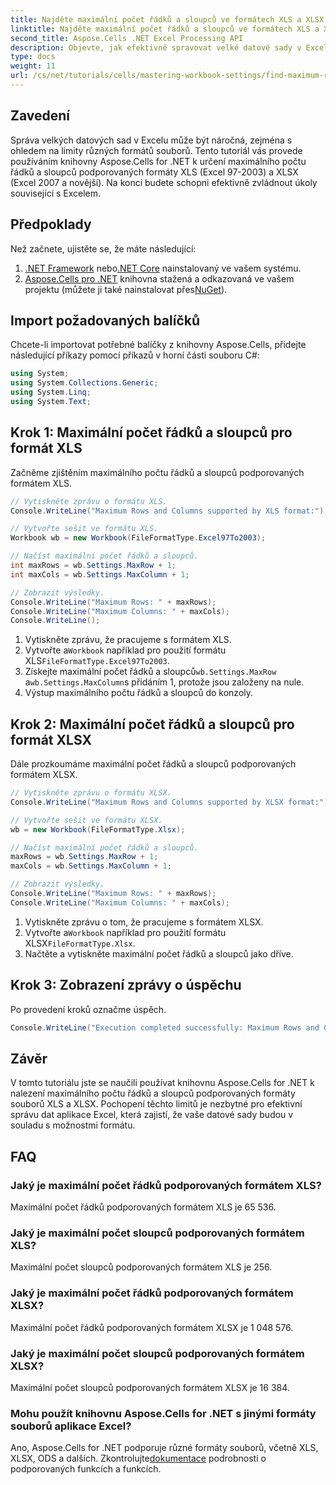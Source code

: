 ```yaml
---
title: Najděte maximální počet řádků a sloupců ve formátech XLS a XLSX
linktitle: Najděte maximální počet řádků a sloupců ve formátech XLS a XLSX
second_title: Aspose.Cells .NET Excel Processing API
description: Objevte, jak efektivně spravovat velké datové sady v Excelu pomocí knihovny Aspose.Cells for .NET. Tato příručka poskytuje podrobný přístup k identifikaci maximálního počtu řádků a sloupců podporovaných formáty souborů XLS i XLSX.
type: docs
weight: 11
url: /cs/net/tutorials/cells/mastering-workbook-settings/find-maximum-rows-and-columns/
---
```

## Zavedení

Správa velkých datových sad v Excelu může být náročná, zejména s ohledem na limity různých formátů souborů. Tento tutoriál vás provede používáním knihovny Aspose.Cells for .NET k určení maximálního počtu řádků a sloupců podporovaných formáty XLS (Excel 97-2003) a XLSX (Excel 2007 a novější). Na konci budete schopni efektivně zvládnout úkoly související s Excelem.

## Předpoklady

Než začnete, ujistěte se, že máte následující:

1. [.NET Framework](https://dotnet.microsoft.com/en-us/download) nebo[.NET Core](https://dotnet.microsoft.com/en-us/download) nainstalovaný ve vašem systému.
2. [Aspose.Cells pro .NET](https://releases.aspose.com/cells/net/) knihovna stažená a odkazovaná ve vašem projektu (můžete ji také nainstalovat přes[NuGet](https://www.nuget.org/packages/Aspose.Cells/)).

## Import požadovaných balíčků

Chcete-li importovat potřebné balíčky z knihovny Aspose.Cells, přidejte následující příkazy pomocí příkazů v horní části souboru C#:

```csharp
using System;
using System.Collections.Generic;
using System.Linq;
using System.Text;
```

## Krok 1: Maximální počet řádků a sloupců pro formát XLS

Začněme zjištěním maximálního počtu řádků a sloupců podporovaných formátem XLS.

```csharp
// Vytiskněte zprávu o formátu XLS.
Console.WriteLine("Maximum Rows and Columns supported by XLS format:");

// Vytvořte sešit ve formátu XLS.
Workbook wb = new Workbook(FileFormatType.Excel97To2003);

// Načíst maximální počet řádků a sloupců.
int maxRows = wb.Settings.MaxRow + 1;
int maxCols = wb.Settings.MaxColumn + 1;

// Zobrazit výsledky.
Console.WriteLine("Maximum Rows: " + maxRows);
Console.WriteLine("Maximum Columns: " + maxCols);
Console.WriteLine();
```

1. Vytiskněte zprávu, že pracujeme s formátem XLS.
2.  Vytvořte a`Workbook` například pro použití formátu XLS`FileFormatType.Excel97To2003`.
3.  Získejte maximální počet řádků a sloupců`wb.Settings.MaxRow` a`wb.Settings.MaxColumn`s přidáním 1, protože jsou založeny na nule.
4. Výstup maximálního počtu řádků a sloupců do konzoly.

## Krok 2: Maximální počet řádků a sloupců pro formát XLSX

Dále prozkoumáme maximální počet řádků a sloupců podporovaných formátem XLSX.

```csharp
// Vytiskněte zprávu o formátu XLSX.
Console.WriteLine("Maximum Rows and Columns supported by XLSX format:");

// Vytvořte sešit ve formátu XLSX.
wb = new Workbook(FileFormatType.Xlsx);

// Načíst maximální počet řádků a sloupců.
maxRows = wb.Settings.MaxRow + 1;
maxCols = wb.Settings.MaxColumn + 1;

// Zobrazit výsledky.
Console.WriteLine("Maximum Rows: " + maxRows);
Console.WriteLine("Maximum Columns: " + maxCols);
```

1. Vytiskněte zprávu o tom, že pracujeme s formátem XLSX.
2.  Vytvořte a`Workbook` například pro použití formátu XLSX`FileFormatType.Xlsx`.
3. Načtěte a vytiskněte maximální počet řádků a sloupců jako dříve.

## Krok 3: Zobrazení zprávy o úspěchu

Po provedení kroků označme úspěch.

```csharp
Console.WriteLine("Execution completed successfully: Maximum Rows and Columns retrieval for both formats.");
```

## Závěr

V tomto tutoriálu jste se naučili používat knihovnu Aspose.Cells for .NET k nalezení maximálního počtu řádků a sloupců podporovaných formáty souborů XLS a XLSX. Pochopení těchto limitů je nezbytné pro efektivní správu dat aplikace Excel, která zajistí, že vaše datové sady budou v souladu s možnostmi formátu.

## FAQ

### Jaký je maximální počet řádků podporovaných formátem XLS?
Maximální počet řádků podporovaných formátem XLS je 65 536.

### Jaký je maximální počet sloupců podporovaných formátem XLS?
Maximální počet sloupců podporovaných formátem XLS je 256.

### Jaký je maximální počet řádků podporovaných formátem XLSX?
Maximální počet řádků podporovaných formátem XLSX je 1 048 576.

### Jaký je maximální počet sloupců podporovaných formátem XLSX?
Maximální počet sloupců podporovaných formátem XLSX je 16 384.

### Mohu použít knihovnu Aspose.Cells for .NET s jinými formáty souborů aplikace Excel?
 Ano, Aspose.Cells for .NET podporuje různé formáty souborů, včetně XLS, XLSX, ODS a dalších. Zkontrolujte[dokumentace](https://reference.aspose.com/cells/net/) podrobnosti o podporovaných funkcích a funkcích.